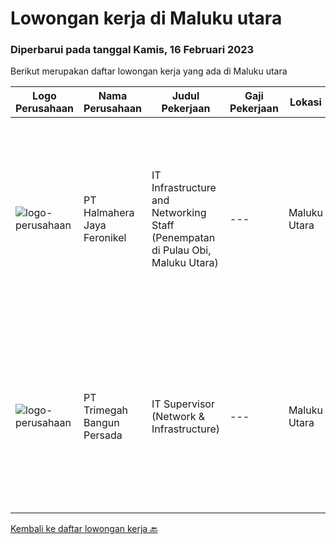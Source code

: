 
  # Lowongan kerja di Maluku utara

  ### Diperbarui pada tanggal Kamis, 16 Februari 2023

  Berikut merupakan daftar lowongan kerja yang ada di Maluku utara

  |Logo Perusahaan | Nama Perusahaan | Judul Pekerjaan | Gaji Pekerjaan | Lokasi | Deskripsi | Tanggal diunggah | Pranala |
  | -------------- | --------------- | --------------- | --------- | --------- | -------------- | ------- | ----------- |
  |![logo-perusahaan](https://image-service-cdn.seek.com.au/5582002035ae62ec1974f28a6c0ebc18f930b553/ee4dce1061f3f616224767ad58cb2fc751b8d2dc)|PT Halmahera Jaya Feronikel|IT Infrastructure and Networking Staff (Penempatan di Pulau Obi, Maluku Utara)|---|Maluku Utara|Job Description : Provide technical support to the development of the infrastructure systems and services Define, order, and monitor installation and...|Selasa, 14 Februari 2023|https://www.jobstreet.co.id/id/job/it-infrastructure-and-networking-staff-penempatan-di-pulau-obi-maluku-utara-4225092?token=0~e821e8e4-eafb-4be7-b47a-25fa45ac4ae1&sectionRank=1&jobId=jobstreet-id-job-4225092|
|![logo-perusahaan](https://image-service-cdn.seek.com.au/5e6594a165067a47957104730aa00c3457de7abb/ee4dce1061f3f616224767ad58cb2fc751b8d2dc)|PT Trimegah Bangun Persada|IT Supervisor (Network & Infrastructure)|---|Maluku Utara|Kualifikasi: Latar belakang pendidikan minimal S1 Teknik Informatika atau jurusan relevan lainnya Memiliki pengalaman di posisi yang sama selama...|Kamis, 09 Februari 2023|https://www.jobstreet.co.id/id/job/it-supervisor-network-infrastructure-4218897?token=0~e821e8e4-eafb-4be7-b47a-25fa45ac4ae1&sectionRank=2&jobId=jobstreet-id-job-4218897|


  [Kembali ke daftar lowongan kerja 🔙](../README.md#daftar-lowongan-kerja)
  